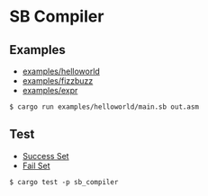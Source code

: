 # SB Compiler

## Examples

- [examples/helloworld](examples/helloworld)
- [examples/fizzbuzz](examples/fizzbuzz)
- [examples/expr](examples/expr)

```
$ cargo run examples/helloworld/main.sb out.asm
```

## Test

- [Success Set](./compiler/tests/success)
- [Fail Set](./compiler/tests/fail)

```
$ cargo test -p sb_compiler
```
